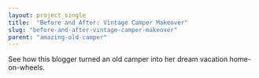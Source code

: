 ```yaml
---
layout: project_single
title:  "Before and After: Vintage Camper Makeover"
slug: "before-and-after-vintage-camper-makeover"
parent: "amazing-old-camper"
---
```

See how this blogger turned an old camper into her dream vacation home-on-wheels.